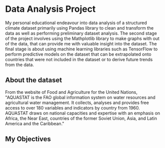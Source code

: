 # Data Analysis Project
My personal educational endeavour into data analysis of a structured climate dataset primarily using Pandas library to clean and transform the data as well as performing preliminary dataset analysis. The second stage of the project involves using the Mathplotlib library to make graphs with out of the data, that can provide me with valuable insight into the dataset. The final stage is about using machine learning libraries such as TensorFlow to perform predictive models on the dataset that can be extrapolated onto countries that were not included in the dataset or to derive future trends from the data.  

## About the dataset
From the website of Food and Agriculture for the United Nations, "AQUASTAT is the FAO global information system on water resources and agricultural water management. It collects, analyses and provides free access to over 180 variables and indicators by country from 1960. AQUASTAT draws on national capacities and expertise with an emphasis on Africa, the Near East, countries of the former Soviet Union, Asia, and Latin America and the Caribbean."

## My Objectives

